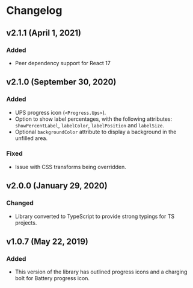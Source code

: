 # Changelog

## v2.1.1 (April 1, 2021)

### Added

-   Peer dependency support for React 17

## v2.1.0 (September 30, 2020)

### Added

-   UPS progress icon (`<Progress.Ups>`).
-   Option to show label percentages, with the following attributes: `showPercentLabel`, `labelColor`, `labelPosition` and `labelSize`.
-   Optional `backgroundColor` attribute to display a background in the unfilled area.

### Fixed

-   Issue with CSS transforms being overridden.

## v2.0.0 (January 29, 2020)

### Changed

-   Library converted to TypeScript to provide strong typings for TS projects.

## v1.0.7 (May 22, 2019)

### Added

-   This version of the library has outlined progress icons and a charging bolt for Battery progress icon.
